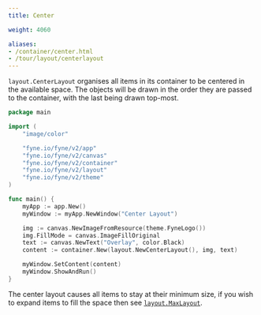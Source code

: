 ```yaml
---
title: Center

weight: 4060

aliases:
- /container/center.html
- /tour/layout/centerlayout
---
```


`layout.CenterLayout` organises all items in its container to be
centered in the available space. The objects will be drawn in the order
they are passed to the container, with the last being drawn top-most.

```go
package main

import (
	"image/color"

	"fyne.io/fyne/v2/app"
	"fyne.io/fyne/v2/canvas"
	"fyne.io/fyne/v2/container"
	"fyne.io/fyne/v2/layout"
	"fyne.io/fyne/v2/theme"
)

func main() {
	myApp := app.New()
	myWindow := myApp.NewWindow("Center Layout")

	img := canvas.NewImageFromResource(theme.FyneLogo())
	img.FillMode = canvas.ImageFillOriginal
	text := canvas.NewText("Overlay", color.Black)
	content := container.New(layout.NewCenterLayout(), img, text)

	myWindow.SetContent(content)
	myWindow.ShowAndRun()
}
```

The center layout causes all items to stay at their minimum size, if
you wish to expand items to fill the space then see
[`layout.MaxLayout`](max).
